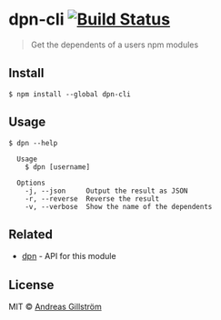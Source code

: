 # dpn-cli [![Build Status](https://travis-ci.org/gillstrom/dpn-cli.svg?branch=master)](https://travis-ci.org/gillstrom/dpn-cli)

> Get the dependents of a users npm modules


## Install

```
$ npm install --global dpn-cli
```


## Usage

```
$ dpn --help

  Usage
    $ dpn [username]

  Options
    -j, --json     Output the result as JSON
    -r, --reverse  Reverse the result
    -v, --verbose  Show the name of the dependents
```


## Related

* [dpn](https://github.com/gillstrom/dpn) - API for this module


## License

MIT © [Andreas Gillström](http://github.com/gillstrom)
